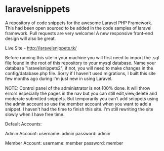 laravelsnippets
===============

A repository of code snippets for the awesome Laravel PHP Framework. This had been open sourced to be added in the code samples of laravel framework. Pull requests are very welcome! A new responsive front-end design will also be great.

Live Site - http://laravelsnippets.tk/

Before running this site in your machine you will first need to import the .sql file found in the root of this repository to your mysql database. Name your database "laravelsnippets2", if not, you will need to make changes in the config/database.php file. Sorry if I haven't used migrations, I built this site few months ago during I'm just new in using Laravel.

NOTE:
Control panel of the administrator is not 100% done. It will throw errors especially the pages in the nav but you can still edit,view,delete and moderate submitted snippets. But temporarily you can't add snippets using the admin account so use the member account when you want to add a snippet. I haven't had the time to finish this site. I'm still rewriting the site slowly when I have free time.

Default Accounts:

Admin Account:
username: admin
password: admin

Member Account:
username: member
password: member